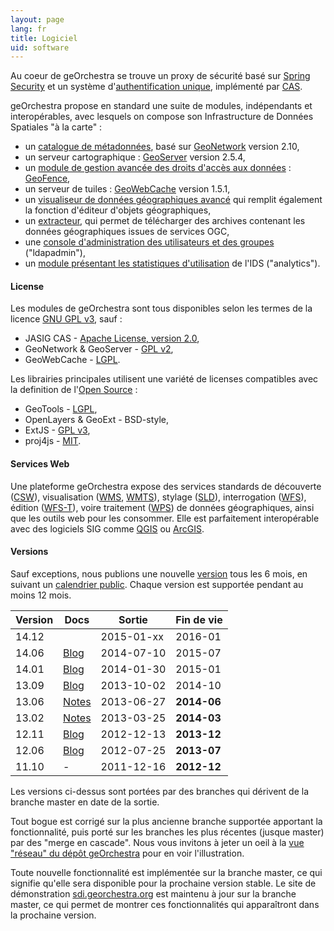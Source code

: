 ```yaml
---
layout: page
lang: fr
title: Logiciel
uid: software
---
```


Au coeur de geOrchestra se trouve un proxy de sécurité basé sur [Spring Security](http://projects.spring.io/spring-security/) et un système d'[authentification unique](http://fr.wikipedia.org/wiki/Authentification_unique), implémenté par [CAS](http://www.jasig.org/cas).

geOrchestra propose en standard une suite de modules, indépendants et interopérables, avec lesquels on compose son Infrastructure de Données Spatiales "à la carte" :

 * un [catalogue de métadonnées](https://github.com/georchestra/geonetwork/blob/georchestra-14.12/README.md), basé sur [GeoNetwork](http://geonetwork-opensource.org/) version 2.10,
 * un serveur cartographique : [GeoServer](http://geoserver.org/) version 2.5.4,
 * un [module de gestion avancée des droits d'accès aux données](https://github.com/georchestra/geofence/blob/georchestra/georchestra.md) : [GeoFence](https://github.com/geosolutions-it/geofence),
 * un serveur de tuiles : [GeoWebCache](http://geowebcache.org/) version 1.5.1,
 * un [visualiseur de données géographiques avancé](https://github.com/georchestra/georchestra/blob/master/mapfishapp/README.md) qui remplit également la fonction d'éditeur d'objets géographiques,
 * un [extracteur](https://github.com/georchestra/georchestra/blob/master/extractorapp/README.md), qui permet de télécharger des archives contenant les données géographiques issues de services OGC,
 * une [console d'administration des utilisateurs et des groupes](https://github.com/georchestra/georchestra/blob/master/ldapadmin/README.md) ("ldapadmin"),
 * un [module présentant les statistiques d'utilisation](https://github.com/georchestra/georchestra/blob/master/analytics/README.md) de l'IDS ("analytics").

#### License

Les modules de geOrchestra sont tous disponibles selon les termes de la licence [GNU GPL v3](https://github.com/georchestra/georchestra/blob/master/LICENSE.txt), sauf :

 * JASIG CAS - [Apache License, version 2.0](https://github.com/Jasig/cas/blob/master/LICENSE),
 * GeoNetwork & GeoServer - [GPL v2](http://www.gnu.org/licenses/gpl-2.0.html),
 * GeoWebCache - [LGPL](http://www.gnu.org/licenses/lgpl.html).

Les librairies principales utilisent une variété de licenses compatibles avec la definition de l'[Open Source](http://opensource.org/osd) :

 * GeoTools - [LGPL](http://www.gnu.org/licenses/lgpl.html),
 * OpenLayers & GeoExt - BSD-style,
 * ExtJS - [GPL v3](https://github.com/probonogeek/extjs/blob/3.x/license.txt),
 * proj4js - [MIT](https://github.com/proj4js/proj4js/blob/master/LICENSE.md).

#### Services Web

Une plateforme geOrchestra expose des services standards de découverte ([CSW](http://www.opengeospatial.org/standards/cat)), visualisation ([WMS](http://www.opengeospatial.org/standards/wms), [WMTS](http://www.opengeospatial.org/standards/wmts)), stylage ([SLD](http://www.opengeospatial.org/standards/sld)), interrogation ([WFS](http://www.opengeospatial.org/standards/wfs)), édition ([WFS-T](http://www.opengeospatial.org/standards/wfs)), voire traitement ([WPS](http://www.opengeospatial.org/standards/wps)) de données géographiques, ainsi que les outils web pour les consommer. Elle est parfaitement interopérable avec des logiciels SIG comme [QGIS](http://www.qgis.org/) ou [ArcGIS](http://www.arcgis.com/).


#### Versions

Sauf exceptions, nous publions une nouvelle [version](https://github.com/georchestra/georchestra/releases) tous les 6 mois, en suivant un [calendrier public](https://github.com/georchestra/georchestra/milestones). Chaque version est supportée pendant au moins 12 mois.

Version       | Docs                                                                                          | Sortie        | Fin de vie
------------- | ----------------------------------------------------------------------------------------------|---------------|-------------
14.12         |                                                                                               | 2015-01-xx    | 2016-01
14.06         | [Blog](/blog/2014/07/10/version-14.06/)                                                       | 2014-07-10    | 2015-07
14.01         | [Blog](/blog/2014/02/03/version-14.01/)                                                       | 2014-01-30    | 2015-01
13.09         | [Blog](/blog/2013/10/02/georchestra-version-13.09/)                                           | 2013-10-02    | 2014-10
13.06         | [Notes](https://github.com/georchestra/georchestra/blob/master/RELEASE_NOTES.md#version-1306) | 2013-06-27    | **2014-06**
13.02         | [Notes](https://github.com/georchestra/georchestra/blob/master/RELEASE_NOTES.md#version-1302) | 2013-03-25    | **2014-03**
12.11         | [Blog](/blog/2012/12/16/georchestra-12.11-bolivia-est-disponible/)                            | 2012-12-13    | **2013-12**
12.06         | [Blog](/blog/2011/12/17/pigma-nouvelle-plateforme-georchestra/)                               | 2012-07-25    | **2013-07**
11.10         | -                                                                                             | 2011-12-16    | **2012-12**

Les versions ci-dessus sont portées par des branches qui dérivent de la branche master en date de la sortie.  

Tout bogue est corrigé sur la plus ancienne branche supportée apportant la fonctionnalité, puis porté sur les branches les plus récentes (jusque master) par des "merge en cascade". Nous vous invitons à jeter un oeil à la [vue "réseau" du dépôt geOrchestra](https://github.com/georchestra/georchestra/network) pour en voir l'illustration.  

Toute nouvelle fonctionnalité est implémentée sur la branche master, ce qui signifie qu'elle sera disponible pour la prochaine version stable. 
Le site de démonstration [sdi.georchestra.org](http://sdi.georchestra.org/) est maintenu à jour sur la branche master, ce qui permet de montrer ces fonctionnalités qui apparaîtront dans la prochaine version.
